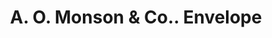 ---
doi: 10.7916/D8RB8GQJ
date_other: '1905'
date_other_textual: '1905'
form: printed ephemera
genre:
- Envelopes
name:
- A. O. Monson & Co.
object_in_context_url: https://biggert.cul.columbia.edu/items/view/ave_biggert_01632
subject_hierarchical_geographic:
- Osceola, Nebraska, United States
subject_name:
- A. O. Monson & Co.
title: A. O. Monson & Co.. Envelope
sort_title: A. O. Monson & Co.. Envelope
call_number: ave_biggert_01632
coordinates:
- 41.17805555555555,-97.54861111111111
pid: ave_biggert_01632
identifiers: ave_biggert_01632
permalink: /biggert/ave_biggert_01632/
layout: iiif-image-page
---